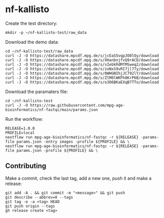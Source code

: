 # nf-kallisto

Create the test directory:
```
mkdir -p ~/nf-kallisto-test/raw_data
```

Download the demo data:
```
cd ~/nf-kallisto-test/raw_data
curl -J -O https://datashare.mpcdf.mpg.de/s/jcEaS5vqpJO0lOy/download
curl -J -O https://datashare.mpcdf.mpg.de/s/XHanbnjfvQ9rACD/download
curl -J -O https://datashare.mpcdf.mpg.de/s/sIebkRdMfMSweq2/download
curl -J -O https://datashare.mpcdf.mpg.de/s/zoNxS9vRI7jl77y/download
curl -J -O https://datashare.mpcdf.mpg.de/s/0WHGNIhjJC792lY/download
curl -J -O https://datashare.mpcdf.mpg.de/s/ZlM0lWKPh8KrP6B/download
curl -J -O https://datashare.mpcdf.mpg.de/s/o3O6BKaEXqB7TTo/download
```

Download the paramaters file:
```
cd ~/nf-kallisto-test
curl -J -O https://raw.githubusercontent.com/mpg-age-bioinformatics/nf-fastqc/main/params.json
```

Run the workflow:
```
RELEASE=1.0.0
PROFILE=local
nextflow run mpg-age-bioinformatics/nf-fastqc -r ${RELEASE} -params-file params.json -entry images -profile ${PROFILE} && \
nextflow run mpg-age-bioinformatics/nf-fastqc -r ${RELEASE} -params-file params.json -profile ${PROFILE} && \
```

## Contributing

Make a commit, check the last tag, add a new one, push it and make a release:
```
git add -A . && git commit -m "<message>" && git push
git describe --abbrev=0 --tags
git tag -e -a <tag> HEAD
git push origin --tags
gh release create <tag> 
```